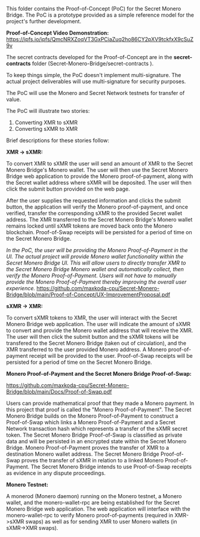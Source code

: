 This folder contains the Proof-of-Concept (PoC) for the Secret Monero Bridge.
The PoC is a prototype provided as a simple reference model for the project's further development.

**Proof-of-Concept Video Demonstration:** https://ipfs.io/ipfs/QmcNRXZoqVT3GxPCiaZuq2ho86CY2pXV9tckfxX9cSuZ9v


The secret contracts developed for the Proof-of-Concept are in the **secret-contracts** folder (Secret-Monero-Bridge/secret-contracts ).

To keep things simple, the PoC doesn't implement multi-signature. The actual project deliverables will use multi-signature for security purposes.

The PoC will use the Monero and Secret Network testnets for transfer of value.

The PoC will illustrate two stories:

1. Converting XMR to sXMR
2. Converting sXMR to XMR

Brief descriptions for these stories follow:

**XMR -> sXMR:**

To convert XMR to sXMR the user will send an amount of XMR to the Secret Monero Bridge's Monero wallet. 
The user will then use the Secret Monero Bridge web application to provide the Monero proof-of-payment, along with the Secret wallet address
where sXMR will be deposited. The user will then click the submit button provided on the web page.

After the user supplies the requested information and clicks the submit button, the application will verify the Monero proof-of-payment, and once verified,
transfer the corresponding sXMR to the provided Secret wallet address. The XMR transferred to the Secret Monero Bridge's Monero wallet remains locked until 
sXMR tokens are moved back onto the Monero blockchain. Proof-of-Swap receipts will be persisted for a period of time on the Secret Monero Bridge.

*In the PoC, the user will be providing the Monero Proof-of-Payment in the UI. The actual project will provide Monero wallet functionality within the Secret Monero Bridge UI. This will allow users to directly transfer XMR to the Secret Monero Bridge Monero wallet and automatically collect, then verify the Monero Proof-of-Payment. Users will not have to manually provide the Monero Proof-of-Payment thereby improving the overall user experience.*
https://github.com/maxkoda-cpu/Secret-Monero-Bridge/blob/main/Proof-of-Concept/UX-ImprovementProposal.pdf

**sXMR -> XMR:**

To convert sXMR tokens to XMR, the user will interact with the Secret Monero Bridge web application. The user will indicate the amount of sXMR to convert and provide the Monero wallet address that will receive the XMR. The user will then click the submit button and the sXMR tokens will be transfered to the Secret Monero Bridge (taken out of circulation), and the XMR transferred to the user provided Monero address. A Monero proof-of-payment receipt will be provided to the user. Proof-of-Swap receipts will be persisted for a period of time on the Secret Monero Bridge.

**Monero Proof-of-Payment and the Secret Monero Bridge Proof-of-Swap:**

https://github.com/maxkoda-cpu/Secret-Monero-Bridge/blob/main/Docs/Proof-of-Swap.pdf

Users can provide mathematical proof that they made a Monero payment. In this project that proof is called the "Monero Proof-of-Payment".
The Secret Monero Bridge builds on the Monero Proof-of-Payment to construct a Proof-of-Swap which links a Monero Proof-of-Payment and a Secret Network transaction hash which represents a transfer of the sXMR secret token. The Secret Monero Bridge Proof-of-Swap is classified as private data and will be persisted in an encrypted state within the Secret Monero Bridge. Monero Proof-of-Payment proves the transfer of XMR to a destination Monero wallet address. The Secret Monero Bridge Proof-of-Swap proves the transfer of sXMR in relation to a linked Monero Proof-of-Payment. The Secret Monero Bridge intends to use Proof-of-Swap receipts as evidence in any dispute proceedings.

**Monero Testnet:**

A monerod (Monero daemon) running on the Monero testnet, a Monero wallet, and the monero-wallet-rpc are being established for the Secret Monero Bridge web application. The web application will interface with the monero-wallet-rpc to verify Monero proof-of-payments (required in XMR->sXMR swaps) as well as for sending XMR to user Monero wallets (in sXMR->XMR swaps).



